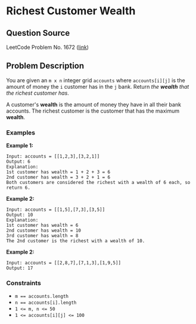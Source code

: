 # Richest Customer Wealth

## Question Source

LeetCode Problem No. 1672 ([link](https://leetcode.com/problems/richest-customer-wealth/))

## Problem Description

You are given an `m x n` integer grid `accounts` where `accounts[i][j]` is the amount of money the `i` customer has in the `j` bank. Return *the **wealth** that the richest customer has*.

A customer's **wealth** is the amount of money they have in all their bank accounts. The richest customer is the customer that has the maximum **wealth**.

### Examples

**Example 1:**
```ignorelang
Input: accounts = [[1,2,3],[3,2,1]]
Output: 6
Explanation:
1st customer has wealth = 1 + 2 + 3 = 6
2nd customer has wealth = 3 + 2 + 1 = 6
Both customers are considered the richest with a wealth of 6 each, so return 6.
```

**Example 2:**
```ignorelang
Input: accounts = [[1,5],[7,3],[3,5]]
Output: 10
Explanation: 
1st customer has wealth = 6
2nd customer has wealth = 10 
3rd customer has wealth = 8
The 2nd customer is the richest with a wealth of 10.
```

**Example 2:**
```ignorelang
Input: accounts = [[2,8,7],[7,1,3],[1,9,5]]
Output: 17
```

### Constraints

- `m == accounts.length`
- `n == accounts[i].length`
- `1 <= m, n <= 50`
- `1 <= accounts[i][j] <= 100`

